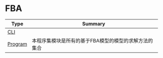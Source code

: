 ﻿
# FBA

|Type|Summary|
|----|-------|
|[CLI](./CLI.md)||
|[Program](./Program.md)|本程序集模块是所有的基于FBA模型的模型的求解方法的集合|

